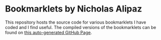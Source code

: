 # Bookmarklets by Nicholas Alipaz
This repository hosts the source code for various bookmarklets I have
coded and I find useful. The compiled versions of the bookmarklets
can be found on [this auto-generated GitHub Page](https://nalipaz.github.io/bookmarklets/).
